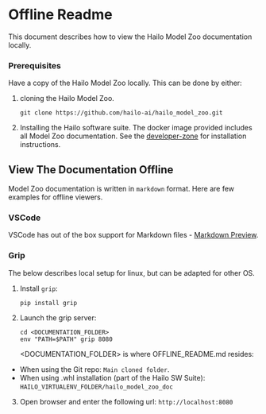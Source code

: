 # Offline Readme

This document describes how to view the Hailo Model Zoo documentation locally.

### Prerequisites

Have a copy of the Hailo Model Zoo locally.
This can be done by either:

1. cloning the Hailo Model Zoo.
    ```
    git clone https://github.com/hailo-ai/hailo_model_zoo.git
    ```

2. Installing the Hailo software suite. The docker image provided includes all Model Zoo documentation. See the [developer-zone](https://hailo.ai/developer-zone/) for installation instructions.

## View The Documentation Offline

Model Zoo documentation is written in `markdown` format. Here are few examples for offline viewers.

### VSCode

VSCode has out of the box support for Markdown files - [Markdown Preview](https://code.visualstudio.com/docs/languages/markdown#_markdown-preview).

### Grip

The below describes local setup for linux, but can be adapted for other OS.

1. Install `grip`:
    ```
    pip install grip
    ```

2. Launch the grip server:
    ```
    cd <DOCUMENTATION_FOLDER>
    env "PATH=$PATH" grip 8080
    ```
    <DOCUMENTATION_FOLDER> is where OFFLINE_README.md resides:

- When using the Git repo: ``Main cloned folder``.
- When using .whl installation (part of the Hailo SW Suite): ``HAILO_VIRTUALENV_FOLDER/hailo_model_zoo_doc``


3. Open browser and enter the following url:  `http://localhost:8080`
